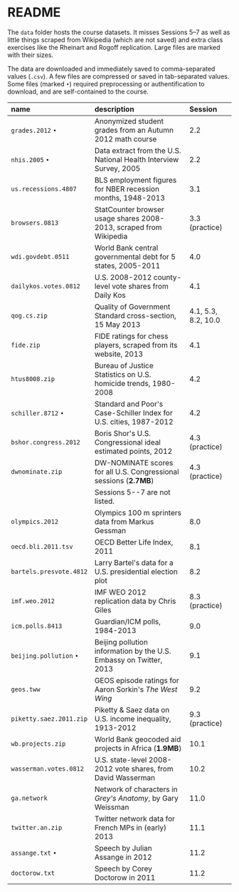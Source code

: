 # README

The `data` folder hosts the course datasets. It misses Sessions 5–7 as well as little things scraped from Wikipedia (which are not saved) and extra class exercises like the Rheinart and Rogoff replication. Large files are marked with their sizes.

The data are downloaded and immediately saved to comma-separated values (`.csv`). A few files are compressed or saved in tab-separated values. Some files (marked `•`) required preprocessing or authentification to download, and are self-contained to the course.

| name                        | description                                                        | Session |
|:----------------------------|:-------------------------------------------------------------------|:--------|
| `grades.2012` `•`       | Anonymized student grades from an Autumn 2012 math course          | 2.2 |
| `nhis.2005` `•`         | Data extract from the U.S. National Health Interview Survey, 2005  | 2.2 |
| `us.recessions.4807`    | BLS employment figures for NBER recession months, 1948-2013        | 3.1 |
| `browsers.0813`         | StatCounter browser usage shares 2008-2013, scraped from Wikipedia | 3.3 (practice) |
| `wdi.govdebt.0511`      | World Bank central governmental debt for 5 states, 2005-2011       | 4.0 |
| `dailykos.votes.0812`   | U.S. 2008-2012 county-level vote shares from Daily Kos             | 4.1 |
| `qog.cs.zip`            | Quality of Government Standard cross-section, 15 May 2013          | 4.1, 5.3, 8.2, 10.0 |
| `fide.zip`              | FIDE ratings for chess players, scraped from its website, 2013     | 4.1 |
| `htus8008.zip`          | Bureau of Justice Statistics on U.S. homicide trends, 1980-2008    | 4.2 |
| `schiller.8712` `•`     | Standard and Poor's Case-Schiller Index for U.S. cities, 1987-2012 | 4.2 |
| `bshor.congress.2012`   | Boris Shor's U.S. Congressional ideal estimated points, 2012       | 4.3 (practice) |
| `dwnominate.zip`        | DW-NOMINATE scores for all U.S. Congressional sessions (**2.7MB**) | 4.3 (practice) |
| | Sessions 5--7 are not listed. | |
| `olympics.2012`         | Olympics 100 m sprinters data from Markus Gessman                  | 8.0 |
| `oecd.bli.2011.tsv`     | OECD Better Life Index, 2011                                       | 8.1 |
| `bartels.presvote.4812` | Larry Bartel's data for a U.S. presidential election plot          | 8.2 |
| `imf.weo.2012`          | IMF WEO 2012 replication data by Chris Giles                       | 8.3 (practice) |
| `icm.polls.8413`        | Guardian/ICM polls, 1984-2013                                      | 9.0 |
| `beijing.pollution` `•` | Beijing pollution information by the U.S. Embassy on Twitter, 2013 | 9.1 |
| `geos.tww`              | GEOS episode ratings for Aaron Sorkin's _The West Wing_            | 9.2 |
| `piketty.saez.2011.zip` | Piketty & Saez data on U.S. income inequality, 1913-2012           | 9.3 (practice) |
| `wb.projects.zip`       | World Bank geocoded aid projects in Africa (**1.9MB**)             | 10.1 |
| `wasserman.votes.0812`  | U.S. state-level 2008-2012 vote shares, from David Wasserman       | 10.2 |
| `ga.network`            | Network of characters in _Grey's Anatomy_, by Gary Weissman        | 11.0 |
| `twitter.an.zip`        | Twitter network data for French MPs in (early) 2013                | 11.1 |
| `assange.txt` `•`       | Speech by Julian Assange in 2012                                   | 11.2 |
| `doctorow.txt`          | Speech by Corey Doctorow in 2011                                   | 11.2 |

